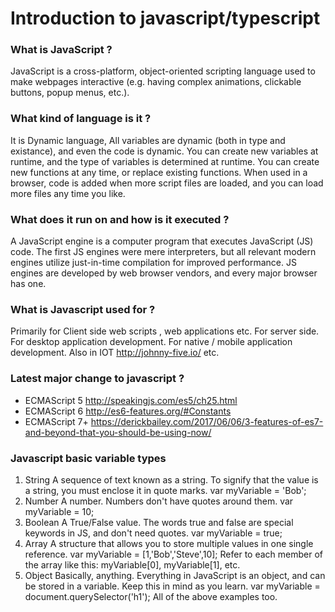 # Introduction to javascript/typescript

### What is JavaScript ?

JavaScript is a cross-platform, object-oriented scripting language used to make webpages interactive (e.g. having complex animations, clickable buttons, popup menus, etc.).

### What kind of language is it ?

It is Dynamic language, All variables are dynamic (both in type and existance), and even the code is dynamic. You can create new variables at runtime, and the type of variables is determined at runtime. You can create new functions at any time, or replace existing functions. When used in a browser, code is added when more script files are loaded, and you can load more files any time you like.

### What does it run on and how is it executed ?

A JavaScript engine is a computer program that executes JavaScript (JS) code. The first JS engines were mere interpreters, but all relevant modern engines utilize just-in-time compilation for improved performance.
JS engines are developed by web browser vendors, and every major browser has one.

### What is Javascript used for ?

Primarily for Client side web scripts , web applications etc.
For server side.
For desktop application development.
For native / mobile application development.
Also in IOT http://johnny-five.io/ etc.

### Latest major change to javascript ?  
* ECMAScript 5 http://speakingjs.com/es5/ch25.html
* ECMAScript 6 http://es6-features.org/#Constants
* ECMAScript 7+ https://derickbailey.com/2017/06/06/3-features-of-es7-and-beyond-that-you-should-be-using-now/

### Javascript basic variable types

1. String	A sequence of text known as a string. To signify that the value is a string, you must enclose it in quote marks.	var     myVariable = 'Bob';
2. Number	A number. Numbers don't have quotes around them.	var myVariable = 10;
3. Boolean	A True/False value. The words true and false are special keywords in JS, and don't need quotes.	var myVariable = true;
4. Array	A structure that allows you to store multiple values in one single reference.	var myVariable = [1,'Bob','Steve',10];
Refer to each member of the array like this:
myVariable[0], myVariable[1], etc.
5. Object	Basically, anything. Everything in JavaScript is an object, and can be stored in a variable. Keep this in mind as you learn.	var myVariable = document.querySelector('h1');
All of the above examples too.





